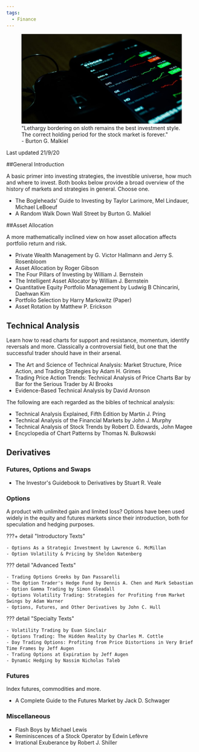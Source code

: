 ```yaml
---
tags:
  - Finance
---
```


<figure>
  <img src="/static/images/stock-bg.jpg" alt="Stock Trading" loading="lazy"/>
  <figcaption>"Lethargy bordering on sloth remains the best investment style. The correct holding period for the stock market is forever." <br>- Burton G. Malkiel</figcaption>
</figure>

Last updated 21/9/20

##General Introduction

A basic primer into investing strategies, the investible universe, how much and where to invest. Both books below provide a broad overview of the history of markets and strategies in general. Choose one.

- The Bogleheads' Guide to Investing by Taylor Larimore, Mel Lindauer, Michael LeBoeuf
- A Random Walk Down Wall Street by Burton G. Malkiel

##Asset Allocation

A more mathematically inclined view on how asset allocation affects portfolio return and risk.

- Private Wealth Management by G. Victor Hallmann and Jerry S. Rosenbloom
- Asset Allocation by Roger Gibson
- The Four Pillars of Investing by William J. Bernstein
- The Intelligent Asset Allocator by William J. Bernstein
- Quantitative Equity Portfolio Management by Ludwig B Chincarini, Daehwan Kim
- Portfolio Selection by Harry Markowitz (Paper)
- Asset Rotation by Matthew P. Erickson

## Technical Analysis

Learn how to read charts for support and resistance, momentum, identify reversals and more. Classically a controversial field, but one that the successful trader should have in their arsenal.

- The Art and Science of Technical Analysis: Market Structure, Price Action, and Trading Strategies by Adam H. Grimes
- Trading Price Action Trends: Technical Analysis of Price Charts Bar by Bar for the Serious Trader by Al Brooks
- Evidence-Based Technical Analysis by David Aronson

The following are each regarded as the bibles of technical analysis:

- Technical Analysis Explained, Fifth Edition by Martin J. Pring
- Technical Analysis of the Financial Markets by John J. Murphy
- Technical Analysis of Stock Trends by Robert D. Edwards, John Magee
- Encyclopedia of Chart Patterns by Thomas N. Bulkowski

## Derivatives

### Futures, Options and Swaps

- The Investor's Guidebook to Derivatives by Stuart R. Veale

### Options

A product with unlimited gain and limited loss? Options have been used widely in the equity and futures markets since their introduction, both for speculation and hedging purposes.

???+ detail "Introductory Texts"

    - Options As a Strategic Investment by Lawrence G. McMillan
    - Option Volatility & Pricing by Sheldon Natenberg

??? detail "Advanced Texts"

    - Trading Options Greeks by Dan Passarelli
    - The Option Trader's Hedge Fund by Dennis A. Chen and Mark Sebastian
    - Option Gamma Trading by Simon Gleadall
    - Options Volatility Trading: Strategies for Profiting from Market Swings by Adam Warner
    - Options, Futures, and Other Derivatives by John C. Hull

??? detail "Specialty Texts"

    - Volatility Trading by Euan Sinclair
    - Options Trading: The Hidden Reality by Charles M. Cottle
    - Day Trading Options: Profiting from Price Distortions in Very Brief Time Frames by Jeff Augen
    - Trading Options at Expiration by Jeff Augen
    - Dynamic Hedging by Nassim Nicholas Taleb

### Futures

Index futures, commodities and more.

- A Complete Guide to the Futures Market by Jack D. Schwager

### Miscellaneous

- Flash Boys by Michael Lewis
- Reminiscences of a Stock Operator by Edwin Lefèvre
- Irrational Exuberance by Robert J. Shiller